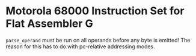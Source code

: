 # Motorola 68000 Instruction Set for Flat Assembler G

`parse_operand` must be run on all operands before any byte is emitted! The
reason for this has to do with pc-relative addressing modes.
